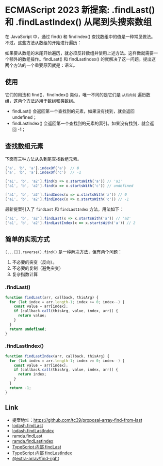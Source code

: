 # ECMAScript 2023 新提案: .findLast() 和 .findLastIndex() 从尾到头搜索数组

在 JavaScript 中，通过 find() 和 findIndex() 查找数组中的值是一种常见做法。不过，这些方法从数组的开始进行遍历：

如果要从数组的末尾开始遍历，就必须反转数组并使用上述方法。这样做就需要一个额外的数组操作。findLast() 和 findLastIndex() 的就解决了这一问题。提出这两个方法的一个重要原因就是：语义。

## 使用

它们的用法和 find()、findIndex() 类似，唯一不同的是它们是 `从后向前` 遍历数组，这两个方法适用于数组和类数组。

- findLast() 会返回第一个查找到的元素，如果没有找到，就会返回 undefined；
- findLastIndex() 会返回第一个查找到的元素的索引。如果没有找到，就会返回 -1；

## 查找数组元素

下面有三种方法从头到尾查找数组元素。

```ts
['a', 'b', 'a'].indexOf('a')  // 0
['a', 'b', 'a'].indexOf('c')  // -1
```

```ts
['a1', 'b', 'a2'].find(x => x.startsWith('a')) // 'a1'
['a1', 'b', 'a2'].find(x => x.startsWith('c')) // undefined
```

```ts
['a1', 'b', 'a2'].findIndex(x => x.startsWith('a')) // 0
['a1', 'b', 'a2'].findIndex(x => x.startsWith('c')) // -1
```

最新提案引入了 `findLast` 和 `findLastIndex` 方法，用法如下：

```ts
['a1', 'b', 'a2'].findLast(x => x.startsWith('a')) // 'a2'
['a1', 'b', 'a2'].findLastIndex(x => x.startsWith('a')) // 2
```

## 简单的实现方式

`[...[]].reverse().find()` 是一种解决方法，但有两个问题：

1. 不必要的突变（反向）。
2. 不必要的复制（避免突变）
3. 复杂指数计算

### .findLast()

```ts
function findLast(arr, callback, thisArg) {
  for (let index = arr.length-1; index >= 0; index--) {
    const value = arr[index];
    if (callback.call(thisArg, value, index, arr)) {
      return value;
    }
  }
  return undefined;
}
```

### .findLastIndex()

```ts
function findLastIndex(arr, callback, thisArg) {
  for (let index = arr.length-1; index >= 0; index--) {
    const value = arr[index];
    if (callback.call(thisArg, value, index, arr)) {
      return index;
    }
  }
  return -1;
}
```

## Link

- 提案地址：https://github.com/tc39/proposal-array-find-from-last
- [lodash.findLast](https://lodash.com/docs/4.17.15#findLast)
- [lodash.findLastIndex](https://lodash.com/docs/4.17.15#findLastIndex)
- [ramda.findLast](https://ramdajs.com/docs/#findLast)
- [ramda.findLastIndex](https://ramdajs.com/docs/#findLastIndex)
- [TypeScript 内部 findLast](https://github.com/microsoft/TypeScript/blob/main/src/compiler/core.ts#L179)
- [TypeScript 内部 findLastIndex](https://github.com/microsoft/TypeScript/blob/main/src/compiler/core.ts#L203)
- [@extra-array/find-right](https://www.npmjs.com/package/@extra-array/find-right)

